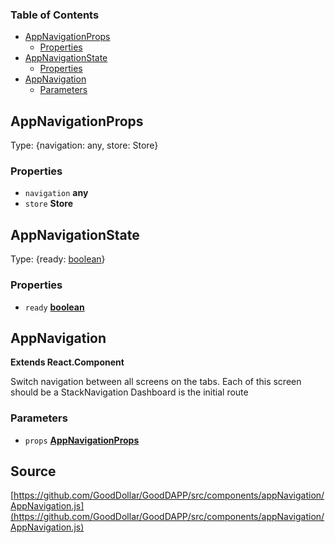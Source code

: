 <!-- Generated by documentation.js. Update this documentation by updating the source code. -->

### Table of Contents

-   [AppNavigationProps][1]
    -   [Properties][2]
-   [AppNavigationState][3]
    -   [Properties][4]
-   [AppNavigation][5]
    -   [Parameters][6]

## AppNavigationProps

Type: {navigation: any, store: Store}

### Properties

-   `navigation` **any** 
-   `store` **Store** 

## AppNavigationState

Type: {ready: [boolean][7]}

### Properties

-   `ready` **[boolean][7]** 

## AppNavigation

**Extends React.Component**

Switch navigation between all screens on the tabs. Each of this screen should be a StackNavigation
Dashboard is the initial route

### Parameters

-   `props` **[AppNavigationProps][8]** 

[1]: #appnavigationprops

[2]: #properties

[3]: #appnavigationstate

[4]: #properties-1

[5]: #appnavigation

[6]: #parameters

[7]: https://developer.mozilla.org/docs/Web/JavaScript/Reference/Global_Objects/Boolean

[8]: #appnavigationprops
## Source
[https://github.com/GoodDollar/GoodDAPP/src/components/appNavigation/AppNavigation.js](https://github.com/GoodDollar/GoodDAPP/src/components/appNavigation/AppNavigation.js)

